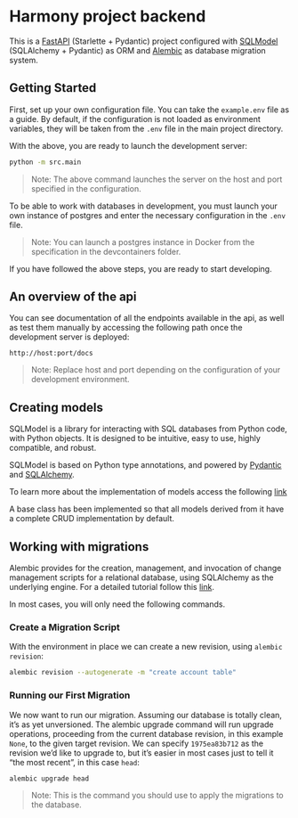 # Harmony project backend

This is a [FastAPI](https://fastapi.tiangolo.com/) (Starlette + Pydantic) project configured with [SQLModel](https://sqlmodel.tiangolo.com/) (SQLAlchemy + Pydantic) as ORM and [Alembic](https://alembic.sqlalchemy.org/en/latest/) as database migration system.


## Getting Started

First, set up your own configuration file. You can take the `example.env` file as a guide. By default, if the configuration is not loaded as environment variables, they will be taken from the `.env` file in the main project directory.

With the above, you are ready to launch the development server:

```bash
python -m src.main
```

> Note: The above command launches the server on the host and port specified in the configuration.

To be able to work with databases in development, you must launch your own instance of postgres and enter the necessary configuration in the `.env` file.

> Note: You can launch a postgres instance in Docker from the specification in the devcontainers folder.

If you have followed the above steps, you are ready to start developing.

## An overview of the api

You can see documentation of all the endpoints available in the api, as well as test them manually by accessing the following path once the development server is deployed:

`http://host:port/docs`

> Note: Replace host and port depending on the configuration of your development environment.

## Creating models

SQLModel is a library for interacting with SQL databases from Python code, with Python objects. It is designed to be intuitive, easy to use, highly compatible, and robust.

SQLModel is based on Python type annotations, and powered by [Pydantic](https://docs.pydantic.dev/latest/sql) and [SQLAlchemy](https://www.sqlalchemy.org).

To learn more about the implementation of models access the following [link](https://sqlmodel.tiangolo.com/)

A base class has been implemented so that all models derived from it have a complete CRUD implementation by default.

## Working with migrations

Alembic provides for the creation, management, and invocation of change management scripts for a relational database, using SQLAlchemy as the underlying engine. For a detailed tutorial follow this [link](https://alembic.sqlalchemy.org/en/latest/tutorial.html).

In most cases, you will only need the following commands.

### Create a Migration Script

With the environment in place we can create a new revision, using `alembic revision`:

```bash
alembic revision --autogenerate -m "create account table"
```

### Running our First Migration

We now want to run our migration. Assuming our database is totally clean, it’s as yet unversioned. The alembic upgrade command will run upgrade operations, proceeding from the current database revision, in this example `None`, to the given target revision. We can specify `1975ea83b712` as the revision we’d like to upgrade to, but it’s easier in most cases just to tell it “the most recent”, in this case `head`:

```bash
alembic upgrade head
```

> Note: This is the command you should use to apply the migrations to the database.

